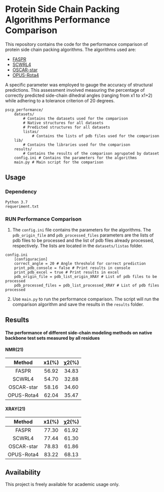 # Protein Side Chain Packing Algorithms Performance Comparison
This repository contains the code for the performance comparison of protein side chain packing algorithms. The algorithms used are:
* [FASPR](https://zhanggroup.org/FASPR/)
* [SCWRL4](http://dunbrack.fccc.edu/scwrl4/license/index.html)
* [OSCAR-star](https://www.ncbi.nlm.nih.gov/pmc/articles/PMC3187653/)
* [OPUS-Rota4](https://github.com/thuxugang/opus_rota4)

A specific parameter was employed to gauge the accuracy of structural predictions. This assessment involved measuring the percentage of correctly predicted side-chain dihedral angles (ranging from x1 to x1+2) while adhering to a tolerance criterion of 20 degrees.
```
pscp_performance/
    datasets/
        # Contains the datasets used for the comparison
        # Native structures for all datasets
        # Predicted structures for all datasets
        listas/
            # Contains the lists of pdb files used for the comparison
    lib/
        # Contains the libraries used for the comparison
    results/
        # Contains the results of the comparison agrupated by dataset
    config.ini # Contains the parameters for the algorithms
    main.py # Main script for the comparison
```
## Usage

### Dependency
```
Python 3.7
requeriment.txt
```

### RUN Performance Comparison
1. The `config.ini` file contains the parameters for the algorithms. The `pdb_origin_file` and `pdb_processed_files` parameters are the lists of pdb files to be processed and the list of pdb files already processed, respectively. The lists are located in the `datasets/listas` folder.
```
config.ini
    [configuracion]
    correct_angle = 20 # Angle threshold for correct prediction
    print_pdb_console = false # Print results in console
    print_pdb_excel = true # Print results in excel
    pdb_origin_file = pdb_list_origin_XRAY # List of pdb files to be processed
    pdb_processed_files = pdb_list_processed_XRAY # List of pdb files processed
```
 
2. Use `main.py` to run the performance comparison. The script will run the comparison algorithm and save the results in the `results` folder. 

## Results
#### The performance of different side-chain modeling methods on native backbone test sets measured by all residues
#### NMR(21)
|   Method   | x1(%)  | χ2(%)  |
|:----------:|:------:|:------:|
|   FASPR    | 	56.92 | 	34.83 |
|   SCWRL4   | 	54.70 | 	32.88 |
| OSCAR-star | 	58.16 | 	34.60 |
| OPUS-Rota4 | 	62.04 | 	35.47 |
#### XRAY(21)
|   Method   | x1(%)  |  χ2(%) |
|:----------:|:------:|:------:|
|   FASPR    | 	77.30 | 	61.92 |
|   SCWRL4   | 	77.44 | 	61.30 |
| OSCAR-star | 	78.83 | 	61.86 |
| OPUS-Rota4 | 	83.22 | 	68.13 |



## Availability 
This project is freely available for academic usage only.